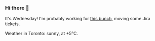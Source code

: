 ### Hi there :wave:

It's Wednesday! I'm probably working for [this bunch](https://github.com/kohofinancial), moving some Jira tickets.

Weather in Toronto: sunny, at +5°C.
